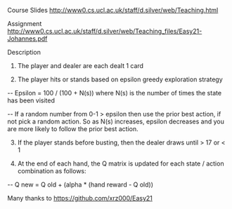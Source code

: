 Course Slides
http://www0.cs.ucl.ac.uk/staff/d.silver/web/Teaching.html

Assignment
http://www0.cs.ucl.ac.uk/staff/d.silver/web/Teaching_files/Easy21-Johannes.pdf

Description

1)	The player and dealer are each dealt 1 card

2)	The player hits or stands based on epsilon greedy exploration strategy

--	Epsilon = 100 / (100 + N(s)) where N(s) is the number of times the state has been visited

--	If a random number from 0-1 > epsilon then use the prior best action, if not pick a random action.
        So as N(s) increases, epsilon decreases and you are more likely to follow the prior best action.

3)	If the player stands before busting, then the dealer draws until > 17 or <  1

4)	At the end of each hand, the Q matrix is updated for each state / action combination as follows:

--	Q new = Q old + (alpha * (hand reward  - Q old))


Many thanks to https://github.com/xrz000/Easy21
